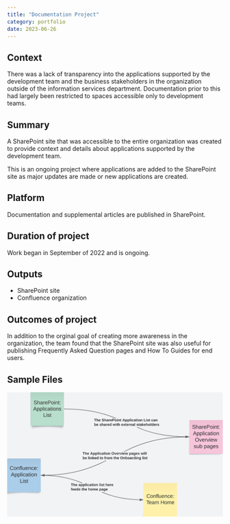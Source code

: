 ```yaml
---
title: "Documentation Project"
category: portfolio
date: 2023-06-26
---
```


## Context

There was a lack of transparency into the applications supported by the development team and the business stakeholders in the organization outside of the information services department. Documentation prior to this had largely been restricted to spaces accessible only to development teams.

## Summary

A SharePoint site that was accessible to the entire organization was created to provide context and details about applications supported by the development team.

This is an ongoing project where applications are added to the SharePoint site as major updates are made or new applications are created.

## Platform

Documentation and supplemental articles are published in SharePoint.

## Duration of project

Work began in September of 2022 and is ongoing.

## Outputs

- SharePoint site
- Confluence organization

## Outcomes of project

In addition to the orginal goal of creating more awareness in the organization, the team found that the SharePoint site was also useful for publishing Frequently Asked Question pages and How To Guides for end users.

## Sample Files

![Spaghetti Diagram](/assets/img/documentation-project-spaghetti-diagram.png)